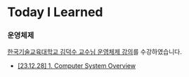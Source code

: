 # Today I Learned

### 운영체제

[한국기술교육대학교 김덕수 교수님 운영체제 강의](https://hpclab.tistory.com/1)를 수강하였습니다.

* [[23.12.28] 1. Computer System Overview](https://github.com/KodaHye/TIL/blob/main/%EC%9A%B4%EC%98%81%EC%B2%B4%EC%A0%9C/1.%20Computer%20System%20Overview.md)

